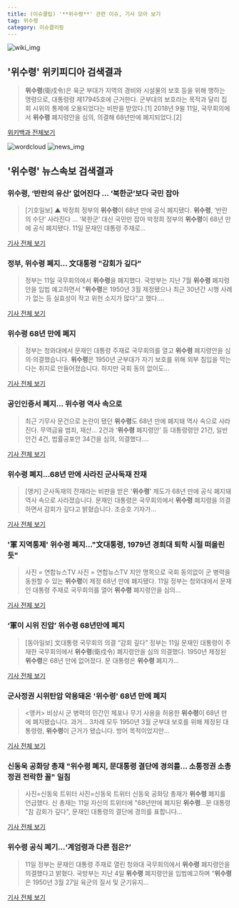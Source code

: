 ```yaml
---
title: (이슈클립) '**위수령**' 관련 이슈, 기사 모아 보기
tag: 위수령
category: 이슈클리핑
---
```

![wiki_img](https://user-images.githubusercontent.com/42597476/44503234-41136a80-a6d0-11e8-9071-6fc6418eafe4.png)
## **'**위수령**'** 위키피디아 검색결과
>**위수령**(衛戍令)은 육군 부대가 지역의 경비와 시설물의 보호 등을 위해 행하는 명령으로, 대통령령 제17945호에 근거한다. 군부대의 보호라는 목적과 달리 집회 시위의 통제에 오용되었다는 비판을 받았다.[1] 2018년 9윌 11일, 국무회의에서 **위수령** 폐지령안을 심의, 의결해 68년만에 폐지되었다.[2]

<a href="https://ko.wikipedia.org/wiki/위수령" target="_blank">위키백과 전체보기</a>

![wordcloud](https://s3.ap-northeast-2.amazonaws.com/lyrics101-wordcloud/2018-09-12-1536697977.png)
![news_img](https://user-images.githubusercontent.com/42597476/44507050-1206f400-a6e4-11e8-8d98-7ffbfebb353f.png)
## **'**위수령**'** 뉴스속보 검색결과
### **위수령**, ‘반란의 유산’ 없어진다 … ‘북한군’보다 국민 잡아

>[기호일보] ▲ 박정희 정부의 **위수령**이 68년 만에 공식 폐지됐다. **위수령**, ‘반란의 수단’ 사라진다 … ‘북한군’ 대신 국민만 잡아 박정희 정부의 **위수령**이 68년 만에 공식 폐지됐다. 11일 문재인 대통령 주재로...

<a href="http://www.kihoilbo.co.kr/?mod=news&act=articleView&idxno=768442" target="_blank">기사 전체 보기</a>

### 정부, **위수령** 폐지… 文대통령 "감회가 깊다"

>정부는 11일 국무회의에서 **위수령**을 폐지했다. 국방부는 지난 7월 **위수령** 폐지령안을 입법 예고하면서 "**위수령**은 1950년 3월 제정됐으나 최근 30년간 시행 사례가 없는 등 실효성이 작고 위헌 소지가 많다"고 했다....

<a href="http://news.chosun.com/site/data/html_dir/2018/09/12/2018091200251.html?utm_source=naver&utm_medium=original&utm_campaign=news" target="_blank">기사 전체 보기</a>

### **위수령** 68년 만에 폐지

>정부는 청와대에서 문재인 대통령 주재로 국무회의를 열고 **위수령** 폐지령안을 심의·의결했습니다. **위수령**은 1950년 군부대가 자기 보호를 위해 외부 침입을 막는다는 취지로 만들어졌습니다. 하지만 국회 동의 없이도...

<a href="http://news.kbs.co.kr/news/view.do?ncd=4037269&ref=A" target="_blank">기사 전체 보기</a>

### 공인인증서 폐지… **위수령** 역사 속으로

>최근 기무사 문건으로 논란이 됐던 **위수령**도 68년 만에 폐지돼 역사 속으로 사라진다. 무역금융 범죄, 재산... 2건과 ‘**위수령** 폐지령안’ 등 대통령령안 21건, 일반안건 4건, 법률공포안 34건을 심의, 의결했다....

<a href="http://www.seoul.co.kr/news/newsView.php?id=20180912013013&wlog_tag3=naver" target="_blank">기사 전체 보기</a>

### **위수령** 폐지...68년 만에 사라진 군사독재 잔재

>[앵커] 군사독재의 잔재라는 비판을 받은 '**위수령**' 제도가 68년 만에 공식 폐지돼 역사 속으로 사라졌습니다. 문재인 대통령은 국무회의에서 **위수령** 폐지령을 의결하면서 감회가 깊다고 밝혔습니다. 조승호 기자가...

<a href="http://www.ytn.co.kr/_ln/0101_201809111841598943" target="_blank">기사 전체 보기</a>

### '軍 지역통제' **위수령** 폐지…"文대통령, 1979년 경희대 퇴학 시절 떠올린듯"

>사진 = 연합뉴스TV 사진 = 연합뉴스TV 치안 명목으로 국회 동의없이 군 병력을 동원할 수 있는 **위수령**이 제정 68년 만에 폐지됐다. 11일 정부는 청와대에서 문재인 대통령 주재로 국무회의를 열어 **위수령** 폐지령안을 심의...

<a href="http://www.sjbnews.com/news/articleView.html?idxno=617890" target="_blank">기사 전체 보기</a>

### ‘軍이 시위 진압’ **위수령** 68년만에 폐지

>[동아일보] 文대통령 국무회의 의결 “감회 깊다” 정부는 11일 문재인 대통령이 주재한 국무회의에서 **위수령**(衛戍令) 폐지령안을 심의 의결했다. 1950년 제정된 **위수령**은 68년 만에 없어졌다. 문 대통령은 **위수령** 폐지가...

<a href="http://news.donga.com/3/all/20180912/91941588/1" target="_blank">기사 전체 보기</a>

### 군사정권 시위탄압 악용돼온 '**위수령**' 68년 만에 폐지

><앵커> 비상시 군 병력의 민간인 체포나 무기 사용을 허용한 **위수령**이 68년 만에 폐지됐습니다. 과거... 3차례 모두 1950년 3월 군부대 보호를 위해 제정된 대통령령, **위수령**이 근거가 됐습니다. 방어 목적이었지만...

<a href="https://news.sbs.co.kr/news/endPage.do?news_id=N1004930330&plink=ORI&cooper=NAVER" target="_blank">기사 전체 보기</a>

### 신동욱 공화당 총재 "**위수령** 폐지, 문대통령 결단에 경의를… 소통정권 소총정권 전락한 꼴" 일침

>사진=신동욱 트위터 사진=신동욱 트위터 신동욱 공화당 총재가 **위수령** 폐지를 언급했다. 신 총재는 11일 자신의 트위터에 "68년만에 폐지된 **위수령**...문 대통령 "참 감회가 깊다", 문재인 대통령의 결단에 경의를 표합니다...

<a href="http://www.joongboo.com/news/articleView.html?idxno=1286381" target="_blank">기사 전체 보기</a>

### **위수령** 공식 폐기…‘계엄령과 다른 점은?’

>11일 정부는 문재인 대통령 주재로 열린 청와대 국무회의에서 **위수령** 폐지령안을 의결했다고 밝혔다. 국방부는 지난 4일 **위수령** 폐지령안을 입법예고하며 “**위수령**은 1950년 3월 27일 육군의 질서 및 군기유지...

<a href="http://www.kookje.co.kr/news2011/asp/newsbody.asp?code=0100&key=20180911.99099004582" target="_blank">기사 전체 보기</a>


